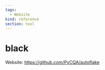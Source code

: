 ```yaml
---
tags:
  - Website
kind: reference
section: tool
---
```

# black

Website: <https://github.com/PyCQA/autoflake>